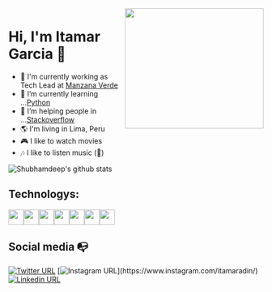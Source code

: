 <!--
**renanbastos93/renanbastos93** is a ✨ _special_ ✨ repository because its `README.md` (this file) appears on your GitHub profile.

Here are some ideas to get you started:

- 🔭 I’m currently working on ...
- 🌱 I’m currently learning ...
- 👯 I’m looking to collaborate on ...
- 🤔 I’m looking for help with ...
- 💬 Ask me about ...
- 📫 How to reach me: ...
- 😄 Pronouns: ...
- ⚡ Fun fact: ...
-->

<img align="right" width="274" height="237" src="https://www.pinclipart.com/picdir/big/571-5718253_golang-gopher-png-clipart.png">


# Hi, I'm Itamar Garcia 👋

- 🔭 I'm currently working as Tech Lead at [Manzana Verde](https://manzanaverde.la/)
- 🌱 I’m currently learning ...[Python](https://python.org)
- 🤔 I’m helping people in ...[Stackoverflow](https://stackoverflow.com/users/4601557/itamar-garcia)
- :earth_americas: I'm living in Lima, Peru
- :video_game: I like to watch movies
- :notes: I like to listen music (:musical_keyboard:)

![Shubhamdeep's github stats](https://github-readme-stats.vercel.app/api?username=itamaradin15&show_icons=true&hide_border=true)


## Technologys:
<img src="https://camo.githubusercontent.com/c4b3056564d4d97f40afa08cffefa26c2a695316/68747470733a2f2f7265732e636c6f7564696e6172792e636f6d2f6474666276766b79702f696d6167652f75706c6f61642f76313536363333313337372f6c61726176656c2d6c6f676f6c6f636b75702d636d796b2d7265642e737667" height="30px"><img src="https://i.imgur.com/scrcyJ3.png" height="30px"><img src="https://upload.wikimedia.org/wikipedia/commons/thumb/c/c3/Python-logo-notext.svg/600px-Python-logo-notext.svg.png" height="30px"><img src="https://upload.wikimedia.org/wikipedia/en/0/00/IBM_Watson_Logo_2017.png" height="30px"><img src="https://user-images.githubusercontent.com/727262/40395108-6bcc327a-5e1e-11e8-9f76-3917983b8563.png" height="30px"><img src="https://avatars.githubusercontent.com/u/5429470?s=200&v=4" height="30px"><img src="https://avatars.githubusercontent.com/u/13629408?s=200&v=4" height="30px">

## Social media :mailbox_with_no_mail:

[![Twitter URL](https://img.shields.io/twitter/url?color=%231DA1F2&label=follow&logo=twitter&logoColor=%231DA1F2&style=flat-square&url=https%3A%2F%2Fwww.reddit.com%2Fuser%2FFatChicken277)](https://twitter.com/itamaradin)
[![Instagram URL](https://img.shields.io/twitter/url?color=%23fb3958&label=follow&logo=instagram&logoColor=%23fb3958&style=flat-square&url=https%3A%2F%2Fwww.instagram.com%2Falejorc_)](https://www.instagram.com/itamaradin/)
[![Linkedin URL](https://img.shields.io/twitter/url?color=%230072b1&label=connect&logo=linkedin&logoColor=%230072b1&style=flat-square&url=https%3A%2F%2Fwww.linkedin.com%2Fin%2Falejandro-ramirez-ciceros%2F)](https://www.linkedin.com/in/itamargarcia/)
